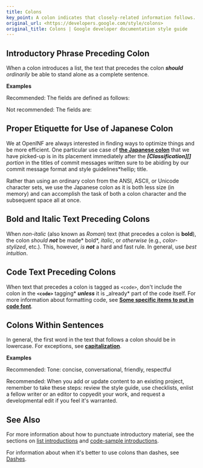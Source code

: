 ```yaml
---
title: Colons
key_point: A colon indicates that closely-related information follows.
original_url: <https://developers.google.com/style/colons>
original_title: Colons | Google developer documentation style guide
---
```


<section id="phrase-preceding-colon">

## Introductory Phrase Preceding Colon

When a colon introduces a list, the text that precedes the colon _**should**
ordinarily_ be able to stand alone as a complete sentence.

<strong>Examples</strong>

<p class="example">
  <span class="compare-better">Recommended:</span> The fields are defined as
  follows:
</p>
<p class="example">
  <span class="compare-worse">Not recommended:</span> The fields are:
</p>

</section>

<section id="usage-of-japanese-colon" markdown="1">

## Proper Etiquette for Use of Japanese Colon

We at OpenINF are always interested in finding ways to optimize things and be
more efficient. One particular use case of **[the Japanese colon][]** that we
have picked-up is in its placement immediately after the _**[Classification][]**
portion_ in the titles of commit messages written sure to be abiding by our
commit message format and style guidelines\*hellip; title.

Rather than using an ordinary colon from the ANSI, ASCII, or Unicode character
sets, we use the Japanese colon as it is both less size (in memory) and can
accomplish the task of both a colon character and the subsequent space all at
once.

</section>

<section id="bold-text-preceding-colon" markdown="1">

## Bold and Italic Text Preceding Colons

When _non-italic_ (also known as _Roman_) text (that precedes a colon is
**bold**), the colon _should **not**_ be made* bold*, _italic_, or _otherwise_
(e.g., _color-stylized_, etc.). This, however, _is **not**_ a hard and fast
rule. In general, use _best intuition_.

</section>

<section id="code-text-preceding-colon" markdown="1">

## Code Text Preceding Colons

When text that precedes a colon is tagged as `<code>`, don't include the colon
in the **`<code>`** tagging* ***unless*** it is \_already* part of the code
itself. For more information about formatting code, see **[Some specific items
to put in code font][]**.

</section>

<section id="colon-in-sentence" markdown="1">

## Colons Within Sentences

In general, the first word in the text that follows a colon should be in
lowercase. For exceptions, see **[capitalization][]**.

<strong>Examples</strong>

<p class="example">
  <span class="compare-better">Recommended:</span> Tone: concise,
  conversational, friendly, respectful
</p>
<p class="example">
  <span class="compare-better">Recommended:</span> When you add or update
  content to an existing project, remember to take these steps: review the style
  guide, use checklists, enlist a fellow writer or an editor to copyedit your
  work, and request a developmental edit if you feel it's warranted.
</p>

</section>

## See Also

For more information about how to punctuate introductory material, see the
sections on [list introductions][] and [code-sample introductions][].

For information about when it's better to use colons than dashes, see
[Dashes][].

<!-- LINK DEFINITION LABELS - START -->

[Some specific items to put in code font]:
  ./code-in-text.md#some-specific-items-to-put-in-code-font
[capitalization]: ./capitalization.md
[list introductions]: ./lists.md#intros
[code-sample introductions]: ./code-samples.md#intros
[Dashes]: ./dashes.md#colons
[the Japanese colon]: https://wikipedia.org/wiki/Japanese_punctuation#Colon

<!-- LINK DEFINITION LABELS - END -->
